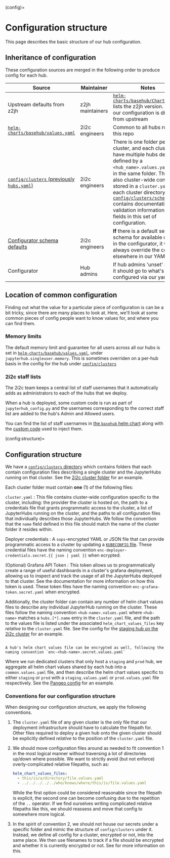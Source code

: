 (config)=
# Configuration structure

This page describes the basic structure of our hub configuration.

## Inheritance of configuration

These configuration sources are merged in the following order to produce config
for each hub.

| Source | Maintainer | Notes |
| - | - | - |
| Upstream defaults from z2jh | z2jh maintainers | [`helm-charts/basehub/Chart.yaml`](https://github.com/2i2c-org/infrastructure/tree/HEAD/helm-charts/basehub/Chart.yaml) lists the z2jh version. Most of our configuration is directly from upstream |
| [`helm-charts/basehub/values.yaml`](https://github.com/2i2c-org/infrastructure/tree/HEAD/helm-charts/basehub/values.yaml) | 2i2c engineers | Common to all hubs run from this repo |
| [`config/clusters` (previously `hubs.yaml`)](https://github.com/2i2c-org/infrastructure/tree/HEAD/config/clusters) | 2i2c engineers | There is one folder per cluster, and each cluster can have multiple hubs deployed defined by a `<hub_name>.values.yaml` file in the same folder. There is also cluster-wide config stored in a `cluster.yaml` in each cluster directory. [`config/clusters/schema.yaml`](https://github.com/2i2c-org/infrastructure/blob/HEAD/deployer/cluster.schema.yaml) contains documentation and validation information for fields in this set of configuration. |
| [Configurator schema defaults](https://github.com/2i2c-org/infrastructure/tree/HEAD/helm-charts/basehub/values.yaml#L143) | 2i2c engineers | **If** there is a default set in the schema for available options in the configurator, it will always override the config elsewhere in our YAML files |
| Configurator | Hub admins | If hub admins 'unset' a value, it should go to what's configured via our yaml files|

## Location of common configuration

Finding out what the value for a particular piece of configuration is can be
a bit tricky, since there are many places to look at. Here, we'll look at some common
pieces of config people want to know values for, and where you can find them.

### Memory limits

The default memory limit and guarantee for all users across all our hubs is set
in [`helm-charts/basehub/values.yaml`](https://github.com/2i2c-org/infrastructure/tree/HEAD/helm-charts/basehub/values.yaml#L104),
under `jupyterhub.singleuser.memory`. This is sometimes overriden on a per-hub
basis in the config for the hub under [`config/clusters`](https://github.com/2i2c-org/infrastructure/tree/HEAD/config/clusters)

### 2i2c staff lists

The 2i2c team keeps a central list of staff usernames that it automatically adds as administrators to each of the hubs that we deploy.

When a hub is deployed, some custom code is run as part of `jupyterhub_config.py` and the usernames corresponding to the correct staff list are added to the hub's Admin and Allowed users.

You can find the list of staff usernames in [the `basehub` helm chart](https://github.com/2i2c-org/infrastructure/tree/HEAD/helm-charts/basehub/values.yaml#L52) along with the [custom code](https://github.com/2i2c-org/infrastructure/tree/HEAD/helm-charts/basehub/values.yaml#L392) used to inject them.

(config:structure)=
## Configuration structure

We have a [`config/clusters` directory](https://github.com/2i2c-org/infrastructure/tree/HEAD/config/clusters) which contains folders that each contain configuration files describing a single cluster and the JupyterHubs running on that cluster.
See the [2i2c cluster folder](https://github.com/2i2c-org/infrastructure/tree/HEAD/config/clusters/2i2c) for an example.

Each cluster folder must contain **one** (1) of the following files:

`cluster.yaml`
: This file contains cluster-wide configuration specific to the cluster, including: the provider the cluster is hosted on, the path to a credentials file that grants programmatic access to the cluster, a list of JupyterHubs running on the cluster, and the paths to all configuration files that individually describes those JupyterHubs.
We follow the convention that the `name` field defined in this file should match the name of the cluster folder it resides within.

Deployer credentials
: A `sops`-encrypted YAML or JSON file that can provide programmatic access to a cluster by updating a [`KUBECONFIG` file](https://kubernetes.io/docs/concepts/configuration/organize-cluster-access-kubeconfig/).
These credential files have the naming convention `enc-deployer-credentials.secret.{{ json | yaml }}` when ecrypted.

(Optional) Grafana API Token
: This token allows us to programmatically create a range of useful dashboards in a cluster's grafana deployment, allowing us to inspect and track the usage of all the JupyterHubs deployed to that cluster.
See the [](grafana-dashboards) documentation for more information on how this token is used.
These token files have the naming convention `enc-grafana-token.secret.yaml` when encrypted.

Additionally, the cluster folder can contain any number of helm chart values files to describe any individual JupyterHub running on the cluster.
These files follow the naming convention `<hub-name>.values.yaml` where `<hub-name>` matches a `hubs.[*].name` entry in the `cluster.yaml` file, and the path to the values file is listed under the associated `helm_chart_values_files` key _relative to_ the `cluster.yaml` file.
See the config for the [staging hub on the 2i2c cluster](https://github.com/2i2c-org/infrastructure/blob/HEAD/config/clusters/2i2c/cluster.yaml#L19-L31) for an example.

```{admonition} Secret helm chart values files

A hub's helm chart values file can be encrypted as well, following the naming convention `enc-<hub-name>.secret.values.yaml`
```

Where we run dedicated clusters that only host a `staging` and `prod` hub, we aggregate all helm chart values shared by each hub into a `common.values.yaml` file, and then describe the helm chart values specific to either `staging` or `prod` with a `staging.values.yaml` or `prod.values.yaml` file respectively.
See the [Pangeo config](https://github.com/2i2c-org/infrastructure/blob/HEAD/config/clusters/pangeo-hubs/cluster.yaml) for an example.

### Conventions for our configuration structure

When designing our configuration structure, we apply the following conventions.

1. The `cluster.yaml` file of any given cluster is the only file that our deployment infrastructure should have to calculate the filepath for.
   Other files required to deploy a given hub onto the given cluster should be explicitly defined _relative_ to the position of the `cluster.yaml` file.
2. We should move configuration files around as needed to fit convention 1 in the most logical manner without traversing a lot of directories up/down where possible.
   We want to strictly avoid (but not enforce) overly-complicated relative filepaths, such as:

   ```yaml
   helm_chart_values_files:
     - this/is/a/directory/file.values.yaml
     - ../../../../../who/knows/where/this/is/file.values.yaml
   ```

   While the first option could be considered reasonable since the filepath is explicit, the second one can become confusing due to the repetition of the `..` operator.
   If we find ourselves writing complicated relative filepaths like this, we should reassess and move that config to somewhere more logical.
3. In the spirit of convention 2, we should not house our secrets under a specific folder and mimic the structure of `config/clusters` under it.
   Instead, we define all config for a cluster, encrypted or not, into the same place.
   We then use filenames to track if a file should be encrypted and whether it is currently encrypted or not.
   See [](secrets:top) for more information on this.
